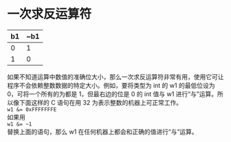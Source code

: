 # 一次求反运算符

| b1 | ~b1 |
|---|---|
| 0 | 1 |
| 1 | 0 |

如果不知道运算中数值的准确位大小，那么一次求反运算符非常有用，使用它可让程序不会依赖整数数据的特定大小。例如，要将类型为 int 的 w1 的最低位设为 0，可将一个所有的为都是 1，但最右边的位是 0 的 int 值与 w1 进行“与”运算。所以像下面这样的 C 语句在用 32 为表示整数的机器上可正常工作。  
`w1 &= 0xFFFFFFFE`  
如果用  
`w1 &= ~1`  
替换上面的语句，那么 w1 在任何机器上都会和正确的值进行“与”运算。